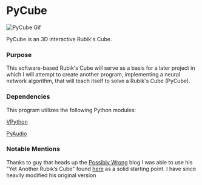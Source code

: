# PyCube

![PyCube Gif](resources/pycube.gif)

PyCube is an 3D interactive Rubik's Cube.

### Purpose
This software-based Rubik's Cube will serve as a basis for a later 
project in which I will attempt to create another program, implementing
a neural network algorithm, that will teach itself to solve a Rubik's Cube (PyCube).


### Dependencies

This program utilizes the following Python modules:

[VPython](http://vpython.org/)

[PyAudio](https://people.csail.mit.edu/hubert/pyaudio/)

### Notable Mentions

Thanks to guy that heads up the [Possibly Wrong](https://possiblywrong.wordpress.com/) blog
I was able to use his "Yet Another Rubik’s Cube" found [here](https://possiblywrong.wordpress.com/2011/01/15/yet-another-rubiks-cube/)
as a solid starting point. I have since heavily modified his original
version 
